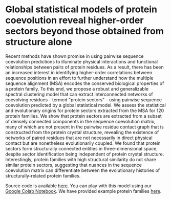 # Global statistical models of protein coevolution reveal higher-order sectors beyond those obtained from structure alone

Recent methods have shown promise in using pairwise sequence coevolution predictions to illuminate physical interactions and functional relationships between pairs of protein residues. As a result, there has been an increased interest in identifying higher-order correlations between sequence positions in an effort to further understand how the multiple sequence alignment (MSA) encodes the conserved biological properties of a protein family. To this end, we propose a robust and generalizable spectral clustering model that can extract interconnected networks of coevolving residues - termed "protein sectors" - using pairwise sequence coevolution predicted by a global statistical model. We assess the statistical and evolutionary origins for protein sectors extracted from the MSA for 120 protein families. We show that protein sectors are extracted from a subset of densely connected components in the sequence coevolution matrix, many of which are not present in the pairwise residue contact graph that is constructed from the protein crystal structure, revealing the existence of networks of paired residues that are not necessarily in direct physical contact but are nonetheless evolutionarily coupled. We found that protein sectors form structurally connected entities in three-dimensional space, despite sector identification being independent of protein crystal structure. Interestingly, protein families with high structural similarity do not share similar protein sectors, suggesting that nuances in the sequence coevolution matrix can differentiate between the evolutionary histories of structurally-related protein families.

Source code is available [here](https://github.com/cs975/protein_sectors/blob/main/model_functions.py). You can play with this model using our [Google Colab Notebook](https://github.com/cs975/protein_sectors/blob/main/manuscript_model.ipynb). We have provided example protein families [here](https://github.com/cs975/protein_sectors/tree/main/examples).
